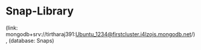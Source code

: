 # Snap-Library

(link: mongodb+srv://tirtharaj391:Ubuntu_1234@firstcluster.i4lzojs.mongodb.net/),
(database: Snaps)
